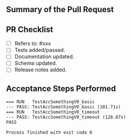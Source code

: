 ## Summary of the Pull Request


## PR Checklist

* [ ] Refers to: #xxx
* [ ] Tests added/passed.
* [ ] Documentation updated.
* [ ] Schema updated.
* [ ] Release notes added.

## Acceptance Steps Performed

```
=== RUN   TestAccSomethingV0_basic
--- PASS: TestAccSomethingV0_basic (101.71s)
=== RUN   TestAccSomethingV0_timeout
--- PASS: TestAccSomethingV0_timeout (128.67s)
PASS

Process finished with exit code 0
```
